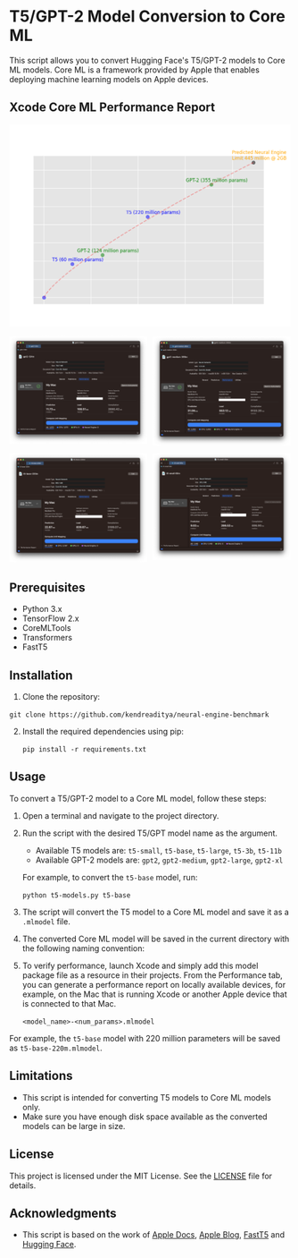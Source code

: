 # T5/GPT-2 Model Conversion to Core ML

This script allows you to convert Hugging Face's T5/GPT-2 models to Core ML models. Core ML is a framework provided by Apple that enables deploying machine learning models on Apple devices.

## Xcode Core ML Performance Report
![](/assets/model-graph.png)

<div style='display: grid; grid-template-columns: repeat(2, 1fr); grid-gap: 10px;'>
  <div>
    <img src='./assets/gpt2-124m.png#1' alt= 'gpt2-124m'>
  </div>
  <div>
    <img src='./assets/gpt2-medium-355m.png#1' alt='gpt2-355m'>
  </div>
  <div>
    <img src='./assets/t5-base-220m.png#1' alt='t5-220m'>
  </div>
  <div>
    <img src='./assets/t5-small-60m.png#1' alt=;t5-60m'>
  </div>
</div>


## Prerequisites

- Python 3.x
- TensorFlow 2.x
- CoreMLTools
- Transformers
- FastT5

## Installation

1. Clone the repository:

`git clone https://github.com/kendreaditya/neural-engine-benchmark`

2. Install the required dependencies using pip:

   `pip install -r requirements.txt`

## Usage

To convert a T5/GPT-2 model to a Core ML model, follow these steps:

1. Open a terminal and navigate to the project directory.

2. Run the script with the desired T5/GPT model name as the argument.
   
   - Available T5 models are: `t5-small`, `t5-base`, `t5-large`, `t5-3b`, `t5-11b`
   - Available GPT-2 models are: `gpt2`, `gpt2-medium`, `gpt2-large`, `gpt2-xl`

   For example, to convert the `t5-base` model, run:

   ```python t5-models.py t5-base```

1. The script will convert the T5 model to a Core ML model and save it as a `.mlmodel` file.

2. The converted Core ML model will be saved in the current directory with the following naming convention:

3. To verify performance, launch Xcode and simply add this model package file as a resource in their projects. From the Performance tab, you can generate a performance report on locally available devices, for example, on the Mac that is running Xcode or another Apple device that is connected to that Mac.

   `<model_name>-<num_params>.mlmodel`

For example, the `t5-base` model with 220 million parameters will be saved as `t5-base-220m.mlmodel`.

## Limitations

- This script is intended for converting T5 models to Core ML models only.
- Make sure you have enough disk space available as the converted models can be large in size.

## License

This project is licensed under the MIT License. See the [LICENSE](LICENSE) file for details.

## Acknowledgments

- This script is based on the work of [Apple Docs](https://coremltools.readme.io/docs/composite-operators), [Apple Blog](https://machinelearning.apple.com/research/neural-engine-transformers#figure3), [FastT5](https://github.com/madlag/fastT5) and [Hugging Face](https://huggingface.co/).
